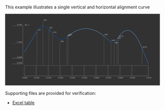 ﻿This example illustrates a single vertical and horizontal alignment curve

![Image](../../../../figures/examples/ex-vertical-alignment.png)

Supporting files are provided for verification:

* [Excel table](../../../../figures/examples/ex-vertical-alignment.xlsx)
